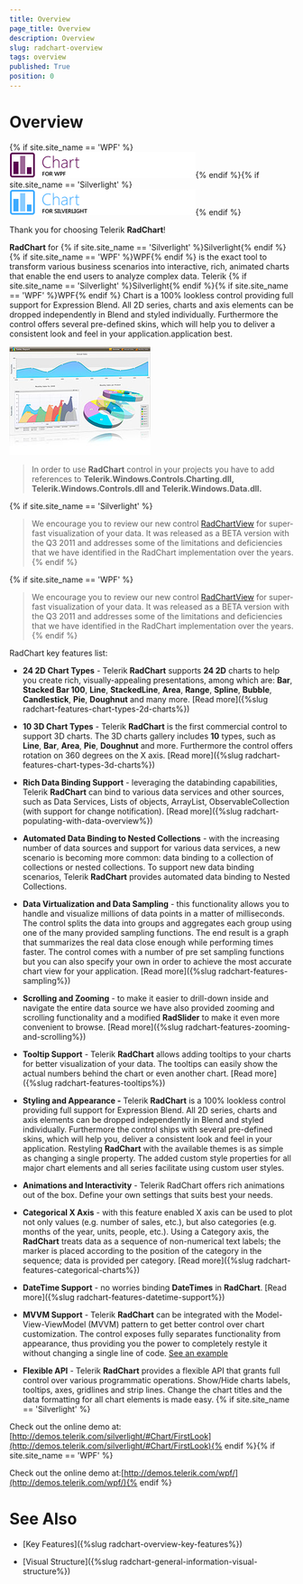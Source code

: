 ```yaml
---
title: Overview
page_title: Overview
description: Overview
slug: radchart-overview
tags: overview
published: True
position: 0
---
```


# Overview



{% if site.site_name == 'WPF' %}![](images/RadChart_Overview_01_WPF.png){% endif %}{% if site.site_name == 'Silverlight' %}![](images/RadChart_Overview_01.png){% endif %}

Thank you for choosing Telerik __RadChart__!

__RadChart__ for {% if site.site_name == 'Silverlight' %}Silverlight{% endif %}{% if site.site_name == 'WPF' %}WPF{% endif %} is the exact tool to transform various business scenarios into interactive, rich, animated charts that enable the end users to analyze complex data. Telerik {% if site.site_name == 'Silverlight' %}Silverlight{% endif %}{% if site.site_name == 'WPF' %}WPF{% endif %} Chart is a 100% lookless control providing full support for Expression Blend.  All 2D series, charts and axis elements can be dropped independently in Blend and styled individually. Furthermore the control offers several pre-defined skins, which will help you to deliver a consistent look and feel in your application.application best.

![](images/RadChart_Overview_02.png)

>In order to use __RadChart__ control in your projects you have to add references to __Telerik.Windows.Controls.Charting.dll, Telerik.Windows.Controls.dll and Telerik.Windows.Data.dll.__

{% if site.site_name == 'Silverlight' %}
>We encourage you to review our new control [RadChartView](http://www.telerik.com/help/silverlight/radchartview-overview.html) for super-fast visualization of your data. It was released as a BETA version with the Q3 2011 and addresses some of the limitations and deficiencies that we have identified in the RadChart implementation over the years.{% endif %}

{% if site.site_name == 'WPF' %}
>We encourage you to review our new control [RadChartView](http://www.telerik.com/help/wpf/radchartview-overview.html) for super-fast visualization of your data. It was released as a BETA version with the Q3 2011 and addresses some of the limitations and deficiencies that we have identified in the RadChart implementation over the years.{% endif %}

RadChart key features list:

* __24 2D Chart Types__ - Telerik __RadChart__ supports __24 2D__ charts to help you create rich, visually-appealing presentations, among which are: __Bar__, __Stacked Bar 100__, __Line__, __StackedLine__, __Area__, __Range__, __Spline__, __Bubble__, __Candlestick__, __Pie__, __Doughnut__ and many more. [Read more]({%slug radchart-features-chart-types-2d-charts%})

* __10 3D Chart Types__ - Telerik __RadChart__ is the first commercial control to support 3D charts. The 3D charts gallery includes __10__ types, such as __Line__, __Bar__, __Area__, __Pie__, __Doughnut__ and more. Furthermore the control offers rotation on 360 degrees on the X axis. [Read more]({%slug radchart-features-chart-types-3d-charts%})

* __Rich Data Binding Support__ - leveraging the databinding capabilities, Telerik __RadChart__ can bind to various data services and other sources, such as Data Services, Lists of objects, ArrayList, ObservableCollection (with support for change notification). [Read more]({%slug radchart-populating-with-data-overview%})

* __Automated Data Binding to Nested Collections__ - with the increasing number of data sources and support for various data services, a new scenario is becoming more common: data binding to a collection of collections or nested collections.
To support new data binding scenarios, Telerik __RadChart__ provides automated data binding to Nested Collections. 


* __Data Virtualization and Data Sampling__ - this functionality allows you to handle and visualize millions of data points in a matter of milliseconds. The control splits the data into groups and aggregates each group using one of the many provided sampling functions. The end result is a graph that summarizes the real data close enough while performing times faster. The control comes with a number of pre set sampling functions but you can also specify your own in order to achieve the most accurate chart view for your application. [Read more]({%slug radchart-features-sampling%})

* __Scrolling and Zooming__ - to make it easier to drill-down inside and navigate the entire data source we have also provided zooming and scrolling functionality and a modified __RadSlider__ to make it even more convenient to browse. [Read more]({%slug radchart-features-zooming-and-scrolling%})

* __Tooltip Support__ - Telerik __RadChart__ allows adding tooltips to your charts for better visualization of your data. The tooltips can easily show the actual numbers behind the chart or even another chart. [Read more]({%slug radchart-features-tooltips%})

* __Styling and Appearance -__ Telerik __RadChart__ is a 100% lookless control providing full support for Expression Blend.  All 2D series, charts and axis elements can be dropped independently in Blend and styled individually. Furthermore the control ships with several pre-defined skins, which will help you, deliver a consistent look and feel in your application. Restyling __RadChart__ with the available themes is as simple as changing a single property. The added custom style properties for all major chart elements and all series facilitate using custom user styles.

* __Animations and Interactivity__ - Telerik RadChart offers rich animations out of the box. Define your own settings that suits best your needs. 


* __Categorical X Axis__ - with this feature enabled X axis can be used to plot not only values (e.g. number of sales, etc.), but also categories (e.g. months of the year, units, people, etc.). Using a Category axis, the __RadChart__ treats data as a sequence of non-numerical text labels; the marker is placed according to the position of the category in the sequence; data is provided per category. [Read more]({%slug radchart-features-categorical-charts%})

* __DateTime Support__ - no worries binding __DateTimes__ in __RadChart__. [Read more]({%slug radchart-features-datetime-support%})

* __MVVM Support__ - Telerik __RadChart__ can be integrated with the Model-View-ViewModel (MVVM) pattern to get better control over chart customization. The control exposes fully separates functionality from appearance, thus providing you the power to completely restyle it without changing a single line of code. [See an example](http://demos.telerik.com/silverlight/default.aspx#Chart/MVVM)

* __Flexible API__ - Telerik __RadChart__ provides a flexible API that grants full control over various programmatic operations. Show/Hide charts labels, tooltips, axes, gridlines and strip lines. Change the chart titles and the data formatting for all chart elements is made easy. {% if site.site_name == 'Silverlight' %}

Check out the online demo at:[http://demos.telerik.com/silverlight/#Chart/FirstLook](http://demos.telerik.com/silverlight/#Chart/FirstLook){% endif %}{% if site.site_name == 'WPF' %}

Check out the online demo at:[http://demos.telerik.com/wpf/](http://demos.telerik.com/wpf/){% endif %}

# See Also

 * [Key Features]({%slug radchart-overview-key-features%})

 * [Visual Structure]({%slug radchart-general-information-visual-structure%})
